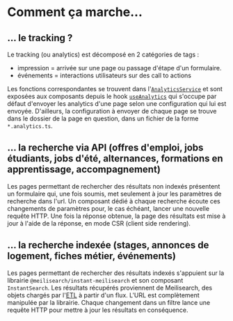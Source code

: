 # Comment ça marche...

## ... le tracking ?

Le tracking (ou analytics) est décomposé en 2 catégories de tags :

* impression = arrivée sur une page ou passage d'étape d'un formulaire.
* événements = interactions utilisateurs sur des call to actions

Les fonctions correspondantes se trouvent dans
l'[`AnalyticsService`](src/client/services/analytics/analytics.service.ts) et sont exposées aux composants depuis le
hook [`useAnalytics`](src/client/hooks/useAnalytics.ts) qui s'occupe par défaut d'envoyer les analytics d'une page selon
une configuration qui lui est envoyée. D'ailleurs, la configuration à envoyer de chaque page se trouve dans le dossier
de la page en question, dans un fichier de la forme `*.analytics.ts`.

## ... la recherche via API (offres d'emploi, jobs étudiants, jobs d'été, alternances, formations en apprentissage, accompagnement)

Les pages permettant de rechercher des résultats non indexés présentent un formulaire qui, une fois soumis, met
seulement à jour les paramètres de recherche dans l'url. Un composant dédié à chaque recherche écoute ces changements de
paramètres pour, le cas échéant, lancer une nouvelle requête HTTP. Une fois la réponse obtenue, la page des résultats
est mise à jour à l'aide de la réponse, en mode CSR (client side rendering).

## ... la recherche indexée (stages, annonces de logement, fiches métier, événements)

Les pages permettant de rechercher des résultats indexés s'appuient sur la librairie `@meilisearch/instant-meilisearch`
et son composant `InstantSearch`. Les résultats récupérés proviennent de Meilisearch, des objets chargés par
l'[ETL](https://github.com/DNUM-SocialGouv/1j1s-etl) à partir d'un flux. L'URL est complètement manipulée par la
librairie. Chaque changement dans un filtre lance une requête HTTP pour mettre à jour les résultats en conséquence. 
